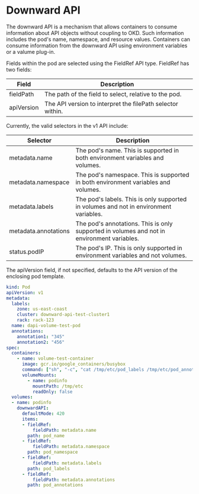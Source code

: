 # Downward API

The downward API is a mechanism that allows containers to consume information
about API objects without coupling to OKD. Such information includes the pod's
name, namespace, and resource values. Containers can consume information from
the downward API using environment variables or a valume plug-in.

Fields within the pod are selected using the FieldRef API type. FieldRef has two
fields:

| Field      | Description                                                |
| ---        | ---                                                        |
| fieldPath  | The path of the field to select, relative to the pod.      |
| apiVersion | The API version to interpret the filePath selector within. |

Currently, the valid selectors in the v1 API include:

| Selector             | Description                                                                                |
| ---                  | ---                                                                                        |
| metadata.name        | The pod's name. This is supported in both environment variables and volumes.               |
| metadata.namespace   | The pod's namespace. This is supported in both environment variables and volumes.          |
| metadata.labels      | The pod's labels. This is only supported in volumes and not in environment variables.      |
| metadata.annotations | The pod's annotations. This is only supported in volumes and not in environment variables. |
| status.podIP         | The pod's IP. This is only supported in environment variables and not volumes.             |

The apiVersion field, if not specified, defaults to the API version of the
enclosing pod template.

```yaml
kind: Pod
apiVersion: v1
metadata:
  labels:
    zone: us-east-coast
    cluster: downward-api-test-cluster1
    rack: rack-123
  name: dapi-volume-test-pod
  annotations:
    annotation1: "345"
    annotation2: "456"
spec:
  containers:
    - name: volume-test-container
      image: gcr.io/google_containers/busybox
      command: ["sh", "-c", "cat /tmp/etc/pod_labels /tmp/etc/pod_annotations"]
      volumeMounts:
        - name: podinfo
          mountPath: /tmp/etc
          readOnly: false
  volumes:
  - name: podinfo
    downwardAPI:
      defaultMode: 420
      items:
      - fieldRef:
          fieldPath: metadata.name
        path: pod_name
      - fieldRef:
          fieldPath: metadata.namespace
        path: pod_namespace
      - fieldRef:
          fieldPath: metadata.labels
        path: pod_labels
      - fieldRef:
          fieldPath: metadata.annotations
        path: pod_annotations
```
